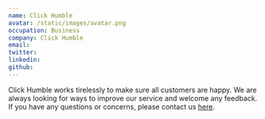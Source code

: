 ```yaml
---
name: Click Humble
avatar: /static/images/avatar.png
occupation: Business
company: Click Humble
email: 
twitter: 
linkedin: 
github: 
---
```


Click Humble works tirelessly to make sure all customers are happy. We are always looking for ways to improve our service and welcome any feedback. If you have any questions or concerns, please contact us [here](mailto:).
